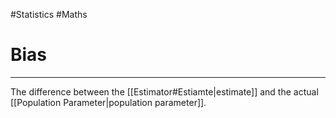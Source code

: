 #Statistics #Maths 

# Bias
---
The difference between the [[Estimator#Estiamte|estimate]] and the actual [[Population Parameter|population parameter]].